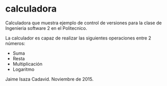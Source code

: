 # calculadora
Calculadora que muestra ejemplo de control de versiones para la clase de Ingenieria software 2 en el Politecnico.

La calculador es capaz de realizar las siguientes operaciones entre 2 números:
- Suma
- Resta
- Multiplicación
- Logaritmo

Jaime Isaza Cadavid. Noviembre de 2015.
